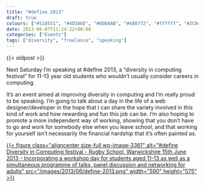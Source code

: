 ```yaml
---
title: "#define 2013"
draft: true
colours: ["#518551", "#4D3A6E", "#6D0AAB", "#480772", "#ffffff", "#2C0445", "#51A451"]
date: 2013-06-07T11:24:22+00:00
categories: ["Events"]
tags: ["diversity", "freelance", "speaking"]
---
```


{{< oldpost >}}

Next Saturday I’m speaking at #define 2013, a “diversity in computing festival” for 11-13 year old students who wouldn’t usually consider careers in computing.

It’s an event aimed at improving diversity in computing and I’m really proud to be speaking. I’m going to talk about a day in the life of a web designer/developer in the hope that I can share the variety involved in this kind of work and how rewarding and fun this job can be. I’m also hoping to promote a more independent way of working, showing that you don’t have to go and work for somebody else when you leave school, and that working for yourself isn’t necessarily the financial hardship that it’s often painted as.

[{{< figure class="aligncenter size-full wp-image-3361" alt="#define Diversity in Computing festival - Rugby School, Warwickshire 15th June 2013 - Incorporating a workshop day for students aged 11-13 as well as a simultaneous programme of talks, panel discussion and networking for adults" src="/images/2013/06/define-2013.png" width="590" height="575" >}}](/images/2013/06/define-2013.png)

	